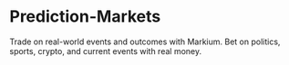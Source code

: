 # Prediction-Markets
Trade on real-world events and outcomes with Markium. Bet on politics, sports, crypto, and current events with real money.
